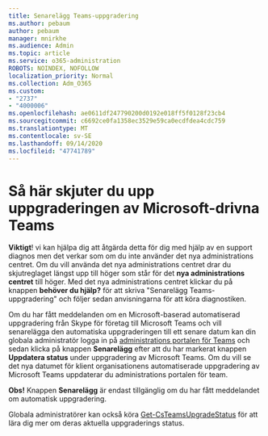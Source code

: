 ```yaml
---
title: Senarelägg Teams-uppgradering
ms.author: pebaum
author: pebaum
manager: mnirkhe
ms.audience: Admin
ms.topic: article
ms.service: o365-administration
ROBOTS: NOINDEX, NOFOLLOW
localization_priority: Normal
ms.collection: Adm_O365
ms.custom:
- "2737"
- "4000006"
ms.openlocfilehash: ae0611df247790200d0192e018ff5f0128f23cb4
ms.sourcegitcommit: c6692ce0fa1358ec3529e59ca0ecdfdea4cdc759
ms.translationtype: MT
ms.contentlocale: sv-SE
ms.lasthandoff: 09/14/2020
ms.locfileid: "47741789"
---
```

# <a name="how-to-postpone-the-microsoft-driven-teams-upgrade"></a>Så här skjuter du upp uppgraderingen av Microsoft-drivna Teams

**Viktigt**! vi kan hjälpa dig att åtgärda detta för dig med hjälp av en support diagnos men det verkar som om du inte använder det nya administrations centret. Om du vill använda det nya administrations centret drar du skjutreglaget längst upp till höger som står för det **nya administrations centret** till höger. Med det nya administrations centret klickar du på knappen **behöver du hjälp?** för att skriva "Senarelägg Teams-uppgradering" och följer sedan anvisningarna för att köra diagnostiken.

Om du har fått meddelanden om en Microsoft-baserad automatiserad uppgradering från Skype för företag till Microsoft Teams och vill senarelägga den automatiska uppgraderingen till ett senare datum kan din globala administratör logga in på [administrations portalen för Teams](https://admin.teams.microsoft.com/dashboard) och sedan klicka på knappen **Senarelägg** efter att du har markerat knappen **Uppdatera status** under uppgradering av Microsoft Teams. Om du vill se det nya datumet för klient organisationens automatiserade uppgradering av Microsoft Teams uppdaterar du administrations portalen för team.

**Obs!** Knappen **Senarelägg** är endast tillgänglig om du har fått meddelandet om automatisk uppgradering. 

Globala administratörer kan också köra [Get-CsTeamsUpgradeStatus](https://docs.microsoft.com/powershell/module/skype/get-csteamsupgradestatus?view=skype-ps) för att lära dig mer om deras aktuella uppgraderings status.
